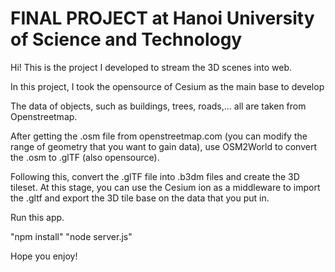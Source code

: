 # FINAL PROJECT at Hanoi University of Science and Technology

Hi! This is the project I developed to stream the 3D scenes into web.

In this project, I took the opensource of Cesium as the main base to develop

The data of objects, such as buildings, trees, roads,... all are taken from Openstreetmap.

After getting the .osm file from openstreetmap.com (you can modify the range of geometry that you want to gain data), use OSM2World to convert the .osm to .glTF (also opensource).

Following this, convert the .glTF file into .b3dm files and create the 3D tileset. At this stage, you can use the Cesium ion as a middleware to import the .gltf and export the 3D tile base on the data that you put in.

Run this app. 

"npm install"
"node server.js"

Hope you enjoy!
